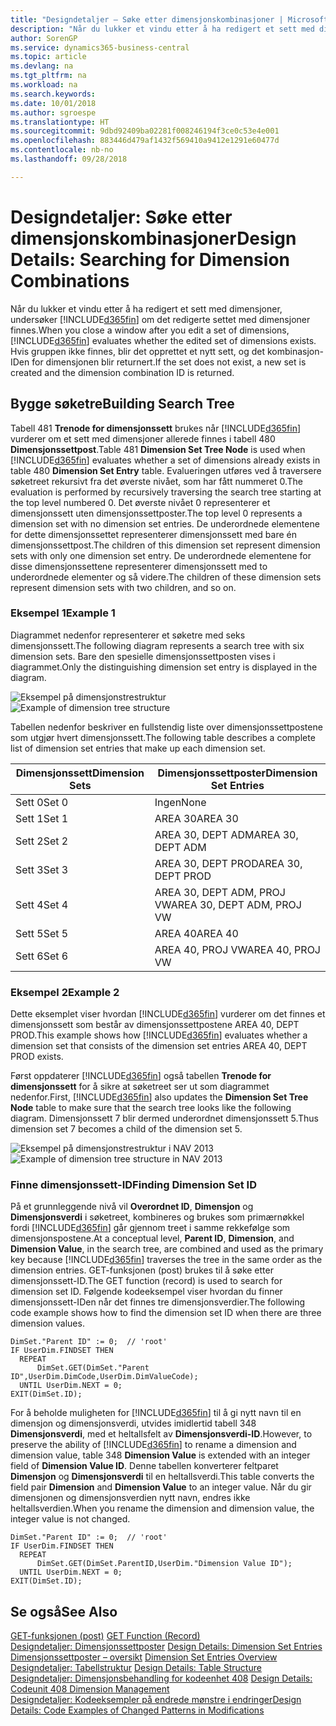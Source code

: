 ```yaml
---
title: "Designdetaljer – Søke etter dimensjonskombinasjoner | Microsoft-dokumentasjon"
description: "Når du lukker et vindu etter å ha redigert et sett med dimensjoner, undersøker Business Central om det redigerte settet med dimensjoner finnes. Hvis gruppen ikke finnes, blir det opprettet et nytt sett, og det kombinasjon-IDen for dimensjonen blir returnert."
author: SorenGP
ms.service: dynamics365-business-central
ms.topic: article
ms.devlang: na
ms.tgt_pltfrm: na
ms.workload: na
ms.search.keywords: 
ms.date: 10/01/2018
ms.author: sgroespe
ms.translationtype: HT
ms.sourcegitcommit: 9dbd92409ba02281f008246194f3ce0c53e4e001
ms.openlocfilehash: 883446d479af1432f569410a9412e1291e60477d
ms.contentlocale: nb-no
ms.lasthandoff: 09/28/2018

---
```

# <a name="design-details-searching-for-dimension-combinations"></a><span data-ttu-id="45893-104">Designdetaljer: Søke etter dimensjonskombinasjoner</span><span class="sxs-lookup"><span data-stu-id="45893-104">Design Details: Searching for Dimension Combinations</span></span>
<span data-ttu-id="45893-105">Når du lukker et vindu etter å ha redigert et sett med dimensjoner, undersøker [!INCLUDE[d365fin](includes/d365fin_md.md)] om det redigerte settet med dimensjoner finnes.</span><span class="sxs-lookup"><span data-stu-id="45893-105">When you close a window after you edit a set of dimensions, [!INCLUDE[d365fin](includes/d365fin_md.md)] evaluates whether the edited set of dimensions exists.</span></span> <span data-ttu-id="45893-106">Hvis gruppen ikke finnes, blir det opprettet et nytt sett, og det kombinasjon-IDen for dimensjonen blir returnert.</span><span class="sxs-lookup"><span data-stu-id="45893-106">If the set does not exist, a new set is created and the dimension combination ID is returned.</span></span>  

## <a name="building-search-tree"></a><span data-ttu-id="45893-107">Bygge søketre</span><span class="sxs-lookup"><span data-stu-id="45893-107">Building Search Tree</span></span>  
 <span data-ttu-id="45893-108">Tabell 481 **Trenode for dimensjonssett** brukes når [!INCLUDE[d365fin](includes/d365fin_md.md)] vurderer om et sett med dimensjoner allerede finnes i tabell 480 **Dimensjonssettpost**.</span><span class="sxs-lookup"><span data-stu-id="45893-108">Table 481 **Dimension Set Tree Node** is used when [!INCLUDE[d365fin](includes/d365fin_md.md)] evaluates whether a set of dimensions already exists in table 480 **Dimension Set Entry** table.</span></span> <span data-ttu-id="45893-109">Evalueringen utføres ved å traversere søketreet rekursivt fra det øverste nivået, som har fått nummeret 0.</span><span class="sxs-lookup"><span data-stu-id="45893-109">The evaluation is performed by recursively traversing the search tree starting at the top level numbered 0.</span></span> <span data-ttu-id="45893-110">Det øverste nivået 0 representerer et dimensjonssett uten dimensjonssettposter.</span><span class="sxs-lookup"><span data-stu-id="45893-110">The top level 0 represents a dimension set with no dimension set entries.</span></span> <span data-ttu-id="45893-111">De underordnede elementene for dette dimensjonssettet representerer dimensjonssett med bare én dimensjonssettpost.</span><span class="sxs-lookup"><span data-stu-id="45893-111">The children of this dimension set represent dimension sets with only one dimension set entry.</span></span> <span data-ttu-id="45893-112">De underordnede elementene for disse dimensjonssettene representerer dimensjonssett med to underordnede elementer og så videre.</span><span class="sxs-lookup"><span data-stu-id="45893-112">The children of these dimension sets represent dimension sets with two children, and so on.</span></span>  

### <a name="example-1"></a><span data-ttu-id="45893-113">Eksempel 1</span><span class="sxs-lookup"><span data-stu-id="45893-113">Example 1</span></span>  
 <span data-ttu-id="45893-114">Diagrammet nedenfor representerer et søketre med seks dimensjonssett.</span><span class="sxs-lookup"><span data-stu-id="45893-114">The following diagram represents a search tree with six dimension sets.</span></span> <span data-ttu-id="45893-115">Bare den spesielle dimensjonssettposten vises i diagrammet.</span><span class="sxs-lookup"><span data-stu-id="45893-115">Only the distinguishing dimension set entry is displayed in the diagram.</span></span>  

 <span data-ttu-id="45893-116">![Eksempel på dimensjonstrestruktur](media/nav2013_dimension_tree.png "Eksempel på dimensjonstrestruktur")</span><span class="sxs-lookup"><span data-stu-id="45893-116">![Example of dimension tree structure](media/nav2013_dimension_tree.png "Example of dimension tree structure")</span></span>  

 <span data-ttu-id="45893-117">Tabellen nedenfor beskriver en fullstendig liste over dimensjonssettpostene som utgjør hvert dimensjonssett.</span><span class="sxs-lookup"><span data-stu-id="45893-117">The following table describes a complete list of dimension set entries that make up each dimension set.</span></span>  

|<span data-ttu-id="45893-118">Dimensjonssett</span><span class="sxs-lookup"><span data-stu-id="45893-118">Dimension Sets</span></span>|<span data-ttu-id="45893-119">Dimensjonssettposter</span><span class="sxs-lookup"><span data-stu-id="45893-119">Dimension Set Entries</span></span>|  
|--------------------|---------------------------|  
|<span data-ttu-id="45893-120">Sett 0</span><span class="sxs-lookup"><span data-stu-id="45893-120">Set 0</span></span>|<span data-ttu-id="45893-121">Ingen</span><span class="sxs-lookup"><span data-stu-id="45893-121">None</span></span>|  
|<span data-ttu-id="45893-122">Sett 1</span><span class="sxs-lookup"><span data-stu-id="45893-122">Set 1</span></span>|<span data-ttu-id="45893-123">AREA 30</span><span class="sxs-lookup"><span data-stu-id="45893-123">AREA 30</span></span>|  
|<span data-ttu-id="45893-124">Sett 2</span><span class="sxs-lookup"><span data-stu-id="45893-124">Set 2</span></span>|<span data-ttu-id="45893-125">AREA 30, DEPT ADM</span><span class="sxs-lookup"><span data-stu-id="45893-125">AREA 30, DEPT ADM</span></span>|  
|<span data-ttu-id="45893-126">Sett 3</span><span class="sxs-lookup"><span data-stu-id="45893-126">Set 3</span></span>|<span data-ttu-id="45893-127">AREA 30, DEPT PROD</span><span class="sxs-lookup"><span data-stu-id="45893-127">AREA 30, DEPT PROD</span></span>|  
|<span data-ttu-id="45893-128">Sett 4</span><span class="sxs-lookup"><span data-stu-id="45893-128">Set 4</span></span>|<span data-ttu-id="45893-129">AREA 30, DEPT ADM, PROJ VW</span><span class="sxs-lookup"><span data-stu-id="45893-129">AREA 30, DEPT ADM, PROJ VW</span></span>|  
|<span data-ttu-id="45893-130">Sett 5</span><span class="sxs-lookup"><span data-stu-id="45893-130">Set 5</span></span>|<span data-ttu-id="45893-131">AREA 40</span><span class="sxs-lookup"><span data-stu-id="45893-131">AREA 40</span></span>|  
|<span data-ttu-id="45893-132">Sett 6</span><span class="sxs-lookup"><span data-stu-id="45893-132">Set 6</span></span>|<span data-ttu-id="45893-133">AREA 40, PROJ VW</span><span class="sxs-lookup"><span data-stu-id="45893-133">AREA 40, PROJ VW</span></span>|  

### <a name="example-2"></a><span data-ttu-id="45893-134">Eksempel 2</span><span class="sxs-lookup"><span data-stu-id="45893-134">Example 2</span></span>  
 <span data-ttu-id="45893-135">Dette eksemplet viser hvordan [!INCLUDE[d365fin](includes/d365fin_md.md)] vurderer om det finnes et dimensjonssett som består av dimensjonssettpostene AREA 40, DEPT PROD.</span><span class="sxs-lookup"><span data-stu-id="45893-135">This example shows how [!INCLUDE[d365fin](includes/d365fin_md.md)] evaluates whether a dimension set that consists of the dimension set entries AREA 40, DEPT PROD exists.</span></span>  

 <span data-ttu-id="45893-136">Først oppdaterer [!INCLUDE[d365fin](includes/d365fin_md.md)] også tabellen **Trenode for dimensjonssett** for å sikre at søketreet ser ut som diagrammet nedenfor.</span><span class="sxs-lookup"><span data-stu-id="45893-136">First, [!INCLUDE[d365fin](includes/d365fin_md.md)] also updates the **Dimension Set Tree Node** table to make sure that the search tree looks like the following diagram.</span></span> <span data-ttu-id="45893-137">Dimensjonssett 7 blir dermed underordnet dimensjonssett 5.</span><span class="sxs-lookup"><span data-stu-id="45893-137">Thus dimension set 7 becomes a child of the dimension set 5.</span></span>  

 <span data-ttu-id="45893-138">![Eksempel på dimensjonstrestruktur i NAV 2013](media/nav2013_dimension_tree_example2.png "Eksempel på dimensjonstrestruktur i NAV 2013")</span><span class="sxs-lookup"><span data-stu-id="45893-138">![Example of dimension tree structure in NAV 2013](media/nav2013_dimension_tree_example2.png "Example of dimension tree structure in NAV 2013")</span></span>  

### <a name="finding-dimension-set-id"></a><span data-ttu-id="45893-139">Finne dimensjonssett-ID</span><span class="sxs-lookup"><span data-stu-id="45893-139">Finding Dimension Set ID</span></span>  
 <span data-ttu-id="45893-140">På et grunnleggende nivå vil **Overordnet ID**, **Dimensjon** og **Dimensjonsverdi** i søketreet, kombineres og brukes som primærnøkkel fordi [!INCLUDE[d365fin](includes/d365fin_md.md)] går gjennom treet i samme rekkefølge som dimensjonspostene.</span><span class="sxs-lookup"><span data-stu-id="45893-140">At a conceptual level, **Parent ID**, **Dimension**, and **Dimension Value**, in the search tree, are combined and used as the primary key because [!INCLUDE[d365fin](includes/d365fin_md.md)] traverses the tree in the same order as the dimension entries.</span></span> <span data-ttu-id="45893-141">GET-funksjonen (post) brukes til å søke etter dimensjonssett-ID.</span><span class="sxs-lookup"><span data-stu-id="45893-141">The GET function (record) is used to search for dimension set ID.</span></span> <span data-ttu-id="45893-142">Følgende kodeeksempel viser hvordan du finner dimensjonssett-IDen når det finnes tre dimensjonsverdier.</span><span class="sxs-lookup"><span data-stu-id="45893-142">The following code example shows how to find the dimension set ID when there are three dimension values.</span></span>  

```  
DimSet."Parent ID" := 0;  // 'root'  
IF UserDim.FINDSET THEN  
  REPEAT  
      DimSet.GET(DimSet."Parent ID",UserDim.DimCode,UserDim.DimValueCode);  
  UNTIL UserDim.NEXT = 0;  
EXIT(DimSet.ID);  

```  

 <span data-ttu-id="45893-143">For å beholde muligheten for [!INCLUDE[d365fin](includes/d365fin_md.md)] til å gi nytt navn til en dimensjon og dimensjonsverdi, utvides imidlertid tabell 348 **Dimensjonsverdi**, med et heltallsfelt av **Dimensjonsverdi-ID**.</span><span class="sxs-lookup"><span data-stu-id="45893-143">However, to preserve the ability of [!INCLUDE[d365fin](includes/d365fin_md.md)] to rename a dimension and dimension value, table 348 **Dimension Value** is extended with an integer field of **Dimension Value ID**.</span></span> <span data-ttu-id="45893-144">Denne tabellen konverterer feltparet **Dimensjon** og **Dimensjonsverdi** til en heltallsverdi.</span><span class="sxs-lookup"><span data-stu-id="45893-144">This table converts the field pair **Dimension** and **Dimension Value** to an integer value.</span></span> <span data-ttu-id="45893-145">Når du gir dimensjonen og dimensjonsverdien nytt navn, endres ikke heltallsverdien.</span><span class="sxs-lookup"><span data-stu-id="45893-145">When you rename the dimension and dimension value, the integer value is not changed.</span></span>  

```  
DimSet."Parent ID" := 0;  // 'root'  
IF UserDim.FINDSET THEN  
  REPEAT  
      DimSet.GET(DimSet.ParentID,UserDim."Dimension Value ID");  
  UNTIL UserDim.NEXT = 0;  
EXIT(DimSet.ID);  

```  

## <a name="see-also"></a><span data-ttu-id="45893-146">Se også</span><span class="sxs-lookup"><span data-stu-id="45893-146">See Also</span></span>  
 <span data-ttu-id="45893-147">[GET-funksjonen (post)](/dynamics-nav/GET-Function--Record-)  </span><span class="sxs-lookup"><span data-stu-id="45893-147">[GET Function (Record)](/dynamics-nav/GET-Function--Record-)  </span></span>  
 <span data-ttu-id="45893-148">[Designdetaljer: Dimensjonssettposter](design-details-dimension-set-entries.md) </span><span class="sxs-lookup"><span data-stu-id="45893-148">[Design Details: Dimension Set Entries](design-details-dimension-set-entries.md) </span></span>  
 <span data-ttu-id="45893-149">[Dimensjonssettposter – oversikt](design-details-dimension-set-entries-overview.md) </span><span class="sxs-lookup"><span data-stu-id="45893-149">[Dimension Set Entries Overview](design-details-dimension-set-entries-overview.md) </span></span>  
 <span data-ttu-id="45893-150">[Designdetaljer: Tabellstruktur](design-details-table-structure.md) </span><span class="sxs-lookup"><span data-stu-id="45893-150">[Design Details: Table Structure](design-details-table-structure.md) </span></span>  
 <span data-ttu-id="45893-151">[Designdetaljer: Dimensjonsbehandling for kodeenhet 408](design-details-codeunit-408-dimension-management.md) </span><span class="sxs-lookup"><span data-stu-id="45893-151">[Design Details: Codeunit 408 Dimension Management](design-details-codeunit-408-dimension-management.md) </span></span>  
 [<span data-ttu-id="45893-152">Designdetaljer: Kodeeksempler på endrede mønstre i endringer</span><span class="sxs-lookup"><span data-stu-id="45893-152">Design Details: Code Examples of Changed Patterns in Modifications</span></span>](design-details-code-examples-of-changed-patterns-in-modifications.md)

